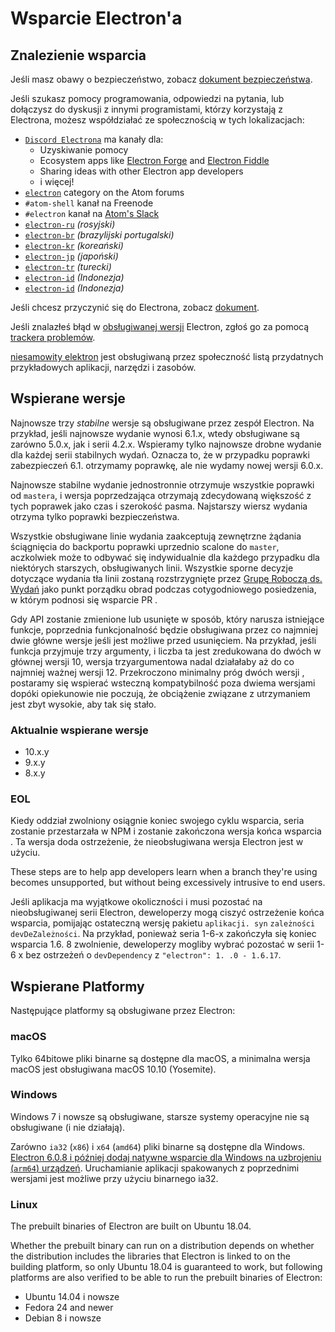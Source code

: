# Wsparcie Electron'a

## Znalezienie wsparcia

Jeśli masz obawy o bezpieczeństwo, zobacz [dokument bezpieczeństwa](https://github.com/electron/electron/tree/master/SECURITY.md).

Jeśli szukasz pomocy programowania, odpowiedzi na pytania, lub dołączysz do dyskusji z innymi programistami, którzy korzystają z Electrona, możesz współdziałać ze społecznością w tych lokalizacjach:

- [`Discord Electrona`](https://discord.com/invite/electron) ma kanały dla:
  - Uzyskiwanie pomocy
  - Ecosystem apps like [Electron Forge](https://github.com/electron-userland/electron-forge) and [Electron Fiddle](https://github.com/electron/fiddle)
  - Sharing ideas with other Electron app developers
  - i więcej!
- [`electron`](https://discuss.atom.io/c/electron) category on the Atom forums
- `#atom-shell` kanał na Freenode
- `#electron` kanał na [Atom's Slack](https://discuss.atom.io/t/join-us-on-slack/16638?source_topic_id=25406)
- [`electron-ru`](https://telegram.me/electron_ru) *(rosyjski)*
- [`electron-br`](https://electron-br.slack.com) *(brazylijski portugalski)*
- [`electron-kr`](https://electron-kr.github.io/electron-kr) *(koreański)*
- [`electron-jp`](https://electron-jp.slack.com) *(japoński)*
- [`electron-tr`](https://electron-tr.herokuapp.com) *(turecki)*
- [`electron-id`](https://electron-id.slack.com) *(Indonezja)*
- [`electron-id`](https://electronpl.github.io) *(Indonezja)*

Jeśli chcesz przyczynić się do Electrona, zobacz [dokument](https://github.com/electron/electron/blob/master/CONTRIBUTING.md).

Jeśli znalazłeś błąd w [obsługiwanej wersji](#supported-versions) Electron, zgłoś go za pomocą [trackera problemów](../development/issues.md).

[niesamowity elektron](https://github.com/sindresorhus/awesome-electron) jest obsługiwaną przez społeczność listą przydatnych przykładowych aplikacji, narzędzi i zasobów.

## Wspierane wersje

Najnowsze trzy *stabilne* wersje są obsługiwane przez zespół Electron. Na przykład, jeśli najnowsze wydanie wynosi 6.1.x, wtedy obsługiwane są zarówno 5.0.x, jak i serii 4.2.x.  Wspieramy tylko najnowsze drobne wydanie dla każdej serii stabilnych wydań.  Oznacza to, że w przypadku poprawki zabezpieczeń 6.1. otrzymamy poprawkę, ale nie wydamy nowej wersji 6.0.x.

Najnowsze stabilne wydanie jednostronnie otrzymuje wszystkie poprawki od `mastera`, i wersja poprzedzająca otrzymają zdecydowaną większość z tych poprawek jako czas i szerokość pasma. Najstarszy wiersz wydania otrzyma tylko poprawki bezpieczeństwa.

Wszystkie obsługiwane linie wydania zaakceptują zewnętrzne żądania ściągnięcia do backportu poprawki uprzednio scalone do `master`, aczkolwiek może to odbywać się indywidualnie dla każdego przypadku dla niektórych starszych, obsługiwanych linii. Wszystkie sporne decyzje dotyczące wydania tła linii zostaną rozstrzygnięte przez [Grupę Roboczą ds. Wydań](https://github.com/electron/governance/tree/master/wg-releases) jako punkt porządku obrad podczas cotygodniowego posiedzenia, w którym podnosi się wsparcie PR .

Gdy API zostanie zmienione lub usunięte w sposób, który narusza istniejące funkcje, poprzednia funkcjonalność będzie obsługiwana przez co najmniej dwie główne wersje jeśli jest możliwe przed usunięciem. Na przykład, jeśli funkcja przyjmuje trzy argumenty, i liczba ta jest zredukowana do dwóch w głównej wersji 10, wersja trzyargumentowa nadal działałaby aż do co najmniej ważnej wersji 12. Przekroczono minimalny próg dwóch wersji , postaramy się wspierać wsteczną kompatybilność poza dwiema wersjami dopóki opiekunowie nie poczują, że obciążenie związane z utrzymaniem jest zbyt wysokie, aby tak się stało.

### Aktualnie wspierane wersje

- 10.x.y
- 9.x.y
- 8.x.y

### EOL

Kiedy oddział zwolniony osiągnie koniec swojego cyklu wsparcia, seria zostanie przestarzała w NPM i zostanie zakończona wersja końca wsparcia . Ta wersja doda ostrzeżenie, że nieobsługiwana wersja Electron jest w użyciu.

These steps are to help app developers learn when a branch they're using becomes unsupported, but without being excessively intrusive to end users.

Jeśli aplikacja ma wyjątkowe okoliczności i musi pozostać na nieobsługiwanej serii Electron, deweloperzy mogą ciszyć ostrzeżenie końca wsparcia, pomijając ostateczną wersję pakietu `aplikacji. syn` `zależności devDeZależności`. Na przykład, ponieważ seria 1-6-x zakończyła się koniec wsparcia 1.6. 8 zwolnienie, deweloperzy mogliby wybrać pozostać w serii 1-6 x bez ostrzeżeń o `devDependency` z `"electron": 1. .0 - 1.6.17`.

## Wspierane Platformy

Następujące platformy są obsługiwane przez Electron:

### macOS

Tylko 64bitowe pliki binarne są dostępne dla macOS, a minimalna wersja macOS jest obsługiwana macOS 10.10 (Yosemite).

### Windows

Windows 7 i nowsze są obsługiwane, starsze systemy operacyjne nie są obsługiwane (i nie działają).

Zarówno `ia32` (`x86`) i `x64` (`amd64`) pliki binarne są dostępne dla Windows. [Electron 6.0.8 i później dodaj natywne wsparcie dla Windows na uzbrojeniu (`arm64`) urządzeń](windows-arm.md). Uruchamianie aplikacji spakowanych z poprzednimi wersjami jest możliwe przy użyciu binarnego ia32.

### Linux

The prebuilt binaries of Electron are built on Ubuntu 18.04.

Whether the prebuilt binary can run on a distribution depends on whether the distribution includes the libraries that Electron is linked to on the building platform, so only Ubuntu 18.04 is guaranteed to work, but following platforms are also verified to be able to run the prebuilt binaries of Electron:

* Ubuntu 14.04 i nowsze
* Fedora 24 and newer
* Debian 8 i nowsze
